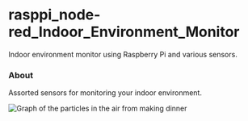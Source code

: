 rasppi_node-red_Indoor_Environment_Monitor
==========================================

Indoor environment monitor using Raspberry Pi and various sensors.

### About
Assorted sensors for monitoring your indoor environment.

![Graph of the particles in the air from making dinner](https://pbs.twimg.com/media/DzGBa0yUYAAVyrp.jpg:large "Graph of the particles in the air from making dinner")
